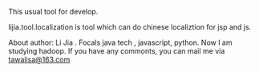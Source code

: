This usual tool for develop.

lijia.tool.localization is tool which can do chinese localiztion for jsp and js. 



About author: Li Jia .
Focals java tech , javascript, python.
Now I am studying hadoop. If you have any commonts, you can mail me via tawalisa@163.com
